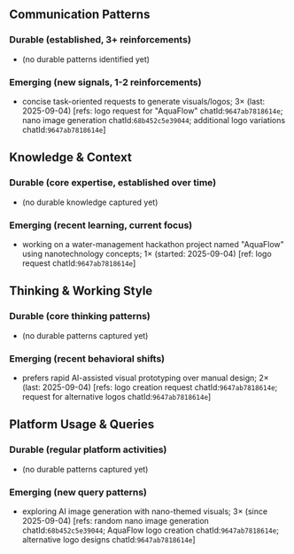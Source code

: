## Communication Patterns
### Durable (established, 3+ reinforcements)
- (no durable patterns identified yet)

### Emerging (new signals, 1-2 reinforcements)
- concise task-oriented requests to generate visuals/logos; 3× (last: 2025-09-04) [refs: logo request for "AquaFlow" chatId:`9647ab7818614e`; nano image generation chatId:`68b452c5e39044`; additional logo variations chatId:`9647ab7818614e`]

## Knowledge & Context
### Durable (core expertise, established over time)
- (no durable knowledge captured yet)

### Emerging (recent learning, current focus)
- working on a water-management hackathon project named "AquaFlow" using nanotechnology concepts; 1× (started: 2025-09-04) [ref: logo request chatId:`9647ab7818614e`]

## Thinking & Working Style
### Durable (core thinking patterns)
- (no durable patterns captured yet)

### Emerging (recent behavioral shifts)
- prefers rapid AI-assisted visual prototyping over manual design; 2× (last: 2025-09-04) [refs: logo creation request chatId:`9647ab7818614e`; request for alternative logos chatId:`9647ab7818614e`]

## Platform Usage & Queries
### Durable (regular platform activities)
- (no durable patterns captured yet)

### Emerging (new query patterns)
- exploring AI image generation with nano-themed visuals; 3× (since 2025-09-04) [refs: random nano image generation chatId:`68b452c5e39044`; AquaFlow logo creation chatId:`9647ab7818614e`; alternative logo designs chatId:`9647ab7818614e`]